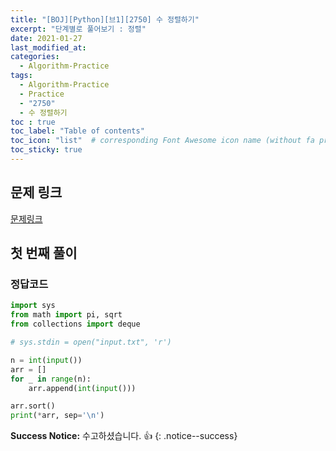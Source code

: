 ```yaml
---
title: "[BOJ][Python][브1][2750] 수 정렬하기"
excerpt: "단계별로 풀어보기 : 정렬"
date: 2021-01-27
last_modified_at:
categories:
  - Algorithm-Practice
tags:
  - Algorithm-Practice
  - Practice
  - "2750"
  - 수 정렬하기
toc : true
toc_label: "Table of contents"
toc_icon: "list"  # corresponding Font Awesome icon name (without fa prefix)
toc_sticky: true
---
```


## 문제 링크

[문제링크](https://www.acmicpc.net/problem/2750)  

## 첫 번째 풀이

### 정답코드  

```python
import sys
from math import pi, sqrt
from collections import deque

# sys.stdin = open("input.txt", 'r')

n = int(input())
arr = []
for _ in range(n):
    arr.append(int(input()))

arr.sort()
print(*arr, sep='\n')
```



**Success Notice:**
수고하셨습니다. :+1:
{: .notice--success}